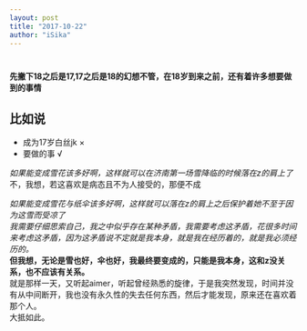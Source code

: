 ```yaml
---
layout: post
title: "2017-10-22"
author: "iSika"
---
```

#  
**先撇下18之后是17,17之后是18的幻想不管，在18岁到来之前，还有着许多想要做到的事情**  
## 比如说  
* 成为17岁白丝jk  ×
* 要做的事  √    


*如果能变成雪花该多好啊，这样就可以在济南第一场雪降临的时候落在z的肩上了*  
不，我想，若这喜欢是病态且不为人接受的，那便不成  
  
*如果能变成雪花与纸伞该多好啊，这样就可以落在z的肩上之后保护着她不至于因为这雪而受凉了*  
*我需要仔细思索自己，我之中似乎存在某种矛盾，我需要考虑这矛盾，花很多时间来考虑这矛盾，因为这矛盾说不定就是我本身，就是我在经历着的，就是我必须经历的。*  
**但我想，无论是雪也好，伞也好，我最终要变成的，只能是我本身，这和z没关系，也不应该有关系。**  
就是那样一天，又听起aimer，听起曾经熟悉的旋律，于是我突然发现，时间并没有从中间断开，我也没有永久性的失去任何东西，然后才能发现，原来还在喜欢着那个人。  
大抵如此。  

